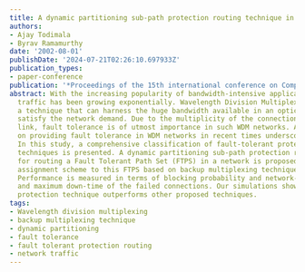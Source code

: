 ```yaml
---
title: A dynamic partitioning sub-path protection routing technique in WDM mesh networks
authors:
- Ajay Todimala
- Byrav Ramamurthy
date: '2002-08-01'
publishDate: '2024-07-21T02:26:10.697933Z'
publication_types:
- paper-conference
publication: '*Proceedings of the 15th international conference on Computer communication*'
abstract: With the increasing popularity of bandwidth-intensive applications, network
  traffic has been growing exponentially. Wavelength Division Multiplexing (WDM) is
  a technique that can harness the huge bandwidth available in an optical fiber to
  satisfy the network demand. Due to the multiplicity of the connections on any single
  link, fault tolerance is of utmost importance in such WDM networks. Active research
  on providing fault tolerance in WDM networks in recent times underscores its significance.
  In this study, a comprehensive classification of fault-tolerant protection routing
  techniques is presented. A dynamic partitioning sub-path protection routing technique
  for routing a Fault Tolerant Path Set (FTPS) in a network is proposed. Wavelength
  assignment scheme to this FTPS based on backup multiplexing technique is discussed.
  Performance is measured in terms of blocking probability and network-wide average
  and maximum down-time of the failed connections. Our simulations show that this
  protection technique outperforms other proposed techniques.
tags:
- Wavelength division multiplexing
- backup multiplexing technique
- dynamic partitioning
- fault tolerance
- fault tolerant protection routing
- network traffic
---
```

